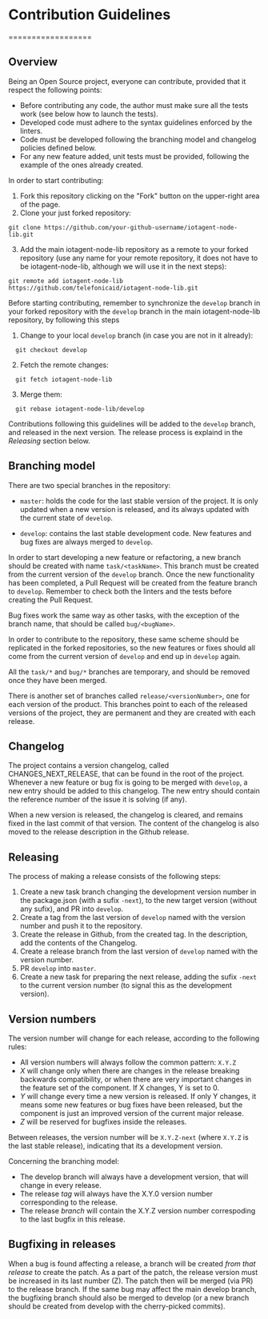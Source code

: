 # Contribution Guidelines
==================
## Overview
Being an Open Source project, everyone can contribute, provided that it respect the following points:
* Before contributing any code, the author must make sure all the tests work (see below how to launch the tests).
* Developed code must adhere to the syntax guidelines enforced by the linters.
* Code must be developed following the branching model and changelog policies defined below.
* For any new feature added, unit tests must be provided, following the example of the ones already created.

In order to start contributing:
1. Fork this repository clicking on the "Fork" button on the upper-right area of the page.
2. Clone your just forked repository:
```
git clone https://github.com/your-github-username/iotagent-node-lib.git
```
3. Add the main iotagent-node-lib repository as a remote to your forked repository (use any name for your remote
repository, it does not have to be iotagent-node-lib, although we will use it in the next steps):
```
git remote add iotagent-node-lib https://github.com/telefonicaid/iotagent-node-lib.git
```

Before starting contributing, remember to synchronize the `develop` branch in your forked repository with the `develop`
branch in the main iotagent-node-lib repository, by following this steps

1. Change to your local `develop` branch (in case you are not in it already):
```
  git checkout develop
```
2. Fetch the remote changes:
```
  git fetch iotagent-node-lib
```
3. Merge them:
```
  git rebase iotagent-node-lib/develop
```

Contributions following this guidelines will be added to the `develop` branch, and released in the next version. The
release process is explaind in the *Releasing* section below.

## Branching model
There are two special branches in the repository:

* `master`: holds the code for the last stable version of the project. It is only updated when a new version is released,
and its always updated with the current state of `develop`.

* `develop`: contains the last stable development code. New features and bug fixes are always merged to `develop`.

In order to start developing a new feature or refactoring, a new branch should be created with name `task/<taskName>`.
This branch must be created from the current version of the `develop` branch. Once the new functionality has been
completed, a Pull Request will be created from the feature branch to `develop`. Remember to check both the linters
and the tests before creating the Pull Request.

Bug fixes work the same way as other tasks, with the exception of the branch name, that should be called `bug/<bugName>`.

In order to contribute to the repository, these same scheme should be replicated in the forked repositories, so the
new features or fixes should all come from the current version of `develop` and end up in `develop` again.

All the `task/*` and `bug/*` branches are temporary, and should be removed once they have been merged.

There is another set of branches called `release/<versionNumber>`, one for each version of the product. This branches
point to each of the released versions of the project, they are permanent and they are created with each release.

## Changelog
The project contains a version changelog, called CHANGES_NEXT_RELEASE, that can be found in the root of the project.
Whenever a new feature or bug fix is going to be merged with `develop`, a new entry should be added to this changelog.
The new entry should contain the reference number of the issue it is solving (if any).

When a new version is released, the changelog is cleared, and remains fixed in the last commit of that version. The
content of the changelog is also moved to the release description in the Github release.

## Releasing
The process of making a release consists of the following steps:
1. Create a new task branch changing the development version number in the package.json (with a sufix `-next`), to the
new target version (without any sufix), and PR into `develop`.
2. Create a tag from the last version of `develop` named with the version number and push it to the repository.
3. Create the release in Github, from the created tag. In the description, add the contents of the Changelog.
4. Create a release branch from the last version of `develop` named with the version number.
5. PR `develop` into `master`.
6. Create a new task for preparing the next release, adding the sufix `-next` to the current version number (to signal
this as the development version).

## Version numbers
The version number will change for each release, according to the following rules:

* All version numbers will always follow the common pattern: `X.Y.Z`
* *X* will change only when there are changes in the release breaking backwards compatibility, or when there are
very important changes in the feature set of the component. If X changes, Y is set to 0.
* *Y* will change every time a new version is released. If only Y changes, it means some new features or bug fixes
have been released, but the component is just an improved version of the current major release.
* *Z* will be reserved for bugfixes inside the releases.

Between releases, the version number will be `X.Y.Z-next` (where `X.Y.Z` is the last stable release), indicating
that its a development version.

Concerning the branching model:
* The develop branch will always have a development version, that will change in every release.
* The release *tag* will always have the X.Y.0 version number corresponding to the release.
* The release *branch* will contain the X.Y.Z version number correspoding to the last bugfix in this release.

## Bugfixing in releases
When a bug is found affecting a release, a branch will be created *from that release* to create the patch. As a part
of the patch, the release version must be increased in its last number (Z). The patch then will be merged (via PR)
to the release branch. If the same bug may affect the main develop branch, the bugfixing branch should also be merged
to develop (or a new branch should be created from develop with the cherry-picked commits).

